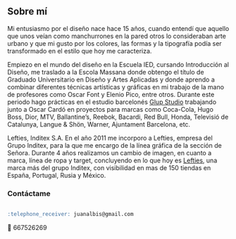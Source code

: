 ## Sobre mí

Mi entusiasmo por el diseño nace hace 15 años, cuando entendí que aquello que unos veían como manchurrones en la pared otros lo consideraban arte urbano y que mi gusto por los colores, las formas y la tipografía podía ser transformado en el estilo que hoy me caracteriza.

Empiezo en el mundo del diseño en la Escuela IED, cursando Introducción al Diseño, me traslado a la Escola Massana donde obtengo el título de Graduado Universitario en Diseño y Artes Aplicadas y donde aprendo a combinar diferentes técnicas artísticas y gráficas en mi trabajo de la mano de profesores como Oscar Font y Elenio Pico, entre otros. Durante este periodo hago prácticas en el estudio barcelonés [Glup Studio](www.glupstudio.com) trabajando junto a Oscar Cardó en proyectos para marcas como Coca-Cola, Hugo Boss, Dior, MTV, Ballantine’s, Reebok, Bacardi, Red Bull, Honda, Televisió de Catalunya, Langue & Shön, Warner, Ajuntament Barcelona, etc.

Lefties, Inditex S.A.
En el año 2011 me incorporo a Lefties, empresa del Grupo Inditex, para la que me encargo de la línea gráfica de la sección de Señora. Durante 4 años realizamos un cambio de imagen, en cuanto a marca, línea de ropa y target, concluyendo en lo que hoy es [Lefties](www.lefties.com), una marca más del grupo Inditex, con visibilidad en mas de 150 tiendas en España, Portugal, Rusia y México.


### Contáctame

```markdown

:telephone_receiver: juanalbis@gmail.com

```

 :email: 667526269
